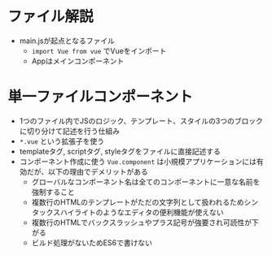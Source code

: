 # ファイル解説
- main.jsが起点となるファイル
  - `import Vue from vue` でVueをインポート
  - Appはメインコンポーネント

# 単一ファイルコンポーネント
- 1つのファイル内でJSのロジック、テンプレート、スタイルの3つのブロックに切り分けて記述を行う仕組み
- `*.vue` という拡張子を使う
- templateタグ, scriptタグ, styleタグをファイルに直接記述する
- コンポーネント作成に使う `Vue.component` は小規模アプリケーションには有効だが、以下の理由でデメリットがある
  - グローバルなコンポーネント名は全てのコンポーネントに一意な名前を強制すること
  - 複数行のHTMLのテンプレートがただの文字列として扱われるためシンタックスハイライトのようなエディタの便利機能が使えない
  - 複数行のHTMLでバックスラッシュやプラス記号が強要され可読性が下がる
  - ビルド処理がないためES6で書けない

